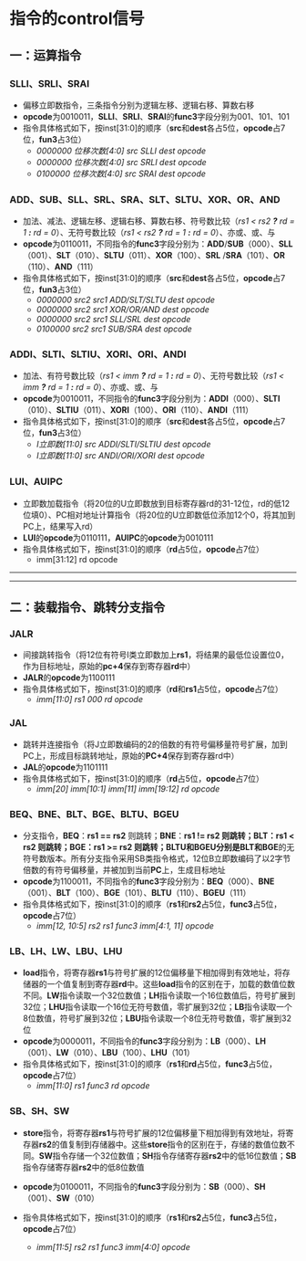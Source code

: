 # 指令的control信号



## 一：运算指令

### SLLI、SRLI、SRAI

- 偏移立即数指令，三条指令分别为逻辑左移、逻辑右移、算数右移
- **opcode**为0010011，**SLLI**、**SRLI**、**SRAI**的**func3**字段分别为001、101、101
- 指令具体格式如下，按inst[31:0]的顺序（**src**和**dest**各占5位，**opcode**占7位，**fun3**占3位）
  - *0000000     位移次数[4:0]      src     SLLI      dest     opcode*
  - *0000000     位移次数[4:0]      src     SRLI      dest     opcode*
  - *0100000     位移次数[4:0]      src     SRAI      dest     opcode*

### ADD、SUB、SLL、SRL、SRA、SLT、SLTU、XOR、OR、AND

- 加法、减法、逻辑左移、逻辑右移、算数右移、符号数比较（*rs1 < rs2 **?** rd = 1 **:** rd = 0*）、无符号数比较（*rs1 < rs2 **?** rd = 1 **:** rd = 0*）、亦或、或、与
- **opcode**为0110011，不同指令的**func3**字段分别为：**ADD**/**SUB**（000）、**SLL**（001）、**SLT**（010）、**SLTU**（011）、**XOR**（100）、**SRL** /**SRA**（101）、**OR**（110）、**AND**（111）
- 指令具体格式如下，按inst[31:0]的顺序（**src**和**dest**各占5位，**opcode**占7位，**fun3**占3位）
  - *0000000     src2      src1     ADD/SLT/SLTU      dest     opcode*
  - *0000000     src2      src1     XOR/OR/AND        dest     opcode*
  - *0000000     src2      src1     SLL/SRL                 dest     opcode*
  - *0100000     src2      src1     SUB/SRA               dest     opcode*

### ADDI、SLTI、SLTIU、XORI、ORI、ANDI

- 加法、有符号数比较（*rs1 < imm **?** rd = 1 **:** rd = 0*）、无符号数比较（*rs1 < imm **?** rd = 1 **:** rd = 0*）、亦或、或、与
- **opcode**为0010011，不同指令的**func3**字段分别为：**ADDI**（000）、**SLTI**（010）、**SLTIU**（011）、**XORI**（100）、**ORI**（110）、**ANDI**（111）
- 指令具体格式如下，按inst[31:0]的顺序（**src**和**dest**各占5位，**opcode**占7位，**fun3**占3位）
  - *I立即数[11:0]      src         ADDI/SLTI/SLTIU        dest    opcode*
  - *I立即数[11:0]      src         ANDI/ORI/XORI          dest    opcode*

### LUI、AUIPC

- 立即数加载指令（将20位的U立即数放到目标寄存器rd的31-12位，rd的低12位填0）、PC相对地址计算指令（将20位的U立即数低位添加12个0，将其加到PC上，结果写入rd）
- **LUI**的**opcode**为0110111，**AUIPC**的**opcode**为0010111
- 指令具体格式如下，按inst[31:0]的顺序（**rd**占5位，**opcode**占7位）
  - imm[31:12]       rd      opcode

---



---

## 二：装载指令、跳转分支指令

### JALR

- 间接跳转指令（将12位有符号I类立即数加上**rs1**，将结果的最低位设置位0，作为目标地址，原始的**pc+4**保存到寄存器**rd**中）
- **JALR**的**opcode**为1100111
- 指令具体格式如下，按inst[31:0]的顺序（**rd**和**rs1**占5位，**opcode**占7位）
  - *imm[11:0]       rs1     000    rd     opcode*

### JAL

- 跳转并连接指令（将J立即数编码的2的倍数的有符号偏移量符号扩展，加到PC上，形成目标跳转地址，原始的**PC+4**保存到寄存器rd中）
- **JAL**的**opcode**为1101111
- 指令具体格式如下，按inst[31:0]的顺序（**rd**占5位，**opcode**占7位）
  - *imm[20]     imm[10:1]     imm[11]      imm[19:12]    rd    opcode*

### BEQ、BNE、BLT、BGE、BLTU、BGEU

- 分支指令，**BEQ**：**rs1 == rs2** 则跳转；**BNE**：**rs1 != rs2 **则跳转；**BLT**：**rs1 < rs2 **则跳转；**BGE**：**rs1 >= rs2 **则跳转；**BLTU**和**BGEU**分别是**BLT**和**BGE**的无符号数版本。所有分支指令采用SB类指令格式，12位B立即数编码了以2字节倍数的有符号偏移量，并被加到当前**PC**上，生成目标地址
- **opcode**为1100011，不同指令的**func3**字段分别为：**BEQ**（000）、**BNE**（001）、**BLT**（100）、**BGE**（101）、**BLTU**（110）、**BGEU**（111）
- 指令具体格式如下，按inst[31:0]的顺序（**rs1**和**rs2**占5位，**func3**占5位，**opcode**占7位）
  - *imm[12, 10:5]      rs2      rs1     func3     imm[4:1, 11]       opcode*

### LB、LH、LW、LBU、LHU

- **load**指令，将寄存器**rs1**与符号扩展的12位偏移量下相加得到有效地址，将存储器的一个值复制到寄存器**rd**中。这些**load**指令的区别在于，加载的数值位数不同。**LW**指令读取一个32位数值；**LH**指令读取一个16位数值后，符号扩展到32位；**LHU**指令读取一个16位无符号数值，零扩展到32位；**LB**指令读取一个8位数值，符号扩展到32位；**LBU**指令读取一个8位无符号数值，零扩展到32位
- **opcode**为0000011，不同指令的**func3**字段分别为：**LB**（000）、**LH**（001）、**LW**（010）、**LBU**（100）、**LHU**（101）
- 指令具体格式如下，按inst[31:0]的顺序（**rs1**和**rd**占5位，**func3**占5位，**opcode**占7位）
  - *imm[11:0]      rs1      func3     rd      opcode*

### SB、SH、SW

- **store**指令，将寄存器**rs1**与符号扩展的12位偏移量下相加得到有效地址，将寄存器**rs2**的值复制到存储器中。这些**store**指令的区别在于，存储的数值位数不同。**SW**指令存储一个32位数值；**SH**指令存储寄存器**rs2**中的低16位数值；**SB**指令存储寄存器**rs2**中的低8位数值

- **opcode**为0100011，不同指令的**func3**字段分别为：**SB**（000）、**SH**（001）、**SW**（010）
- 指令具体格式如下，按inst[31:0]的顺序（**rs1**和**rs2**占5位，**func3**占5位，**opcode**占7位）
  - *imm[11:5]      rs2     rs1      func3      imm[4:0]       opcode*
